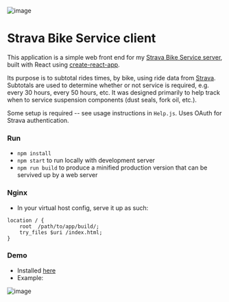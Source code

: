 ![image](https://github.com/clarkritchie/Strava-Bike-Service/blob/master/api_logo_pwrdBy_strava_stack_gray.png?raw=true)

# Strava Bike Service client

This application is a simple web front end for my [Strava Bike Service server](https://github.com/clarkritchie/strava-bike-service-server), built with React using [create-react-app](https://github.com/facebookincubator/create-react-app).

Its purpose is to subtotal rides times, by bike, using ride data from [Strava](http://www.strava.com).  Subtotals are used to determine whether or not service is required, e.g. every 30 hours, every 50 hours, etc.  It was designed primarily to help track when to service suspension components (dust seals, fork oil, etc.).

Some setup is required -- see usage instructions in `Help.js`.  Uses OAuth for Strava authentication.

### Run
* `npm install`
* `npm start` to run locally with development server
* `npm run build` to produce a minified production version that can be servived up by a web server

### Nginx
* In your virtual host config, serve it up as such:
```
location / {
    root  /path/to/app/build/;
    try_files $uri /index.html;
}
```

### Demo
* Installed [here](https://sbs.everylayer.io)
* Example:

![image](http://g.recordit.co/EZECP0qG33.gif)
